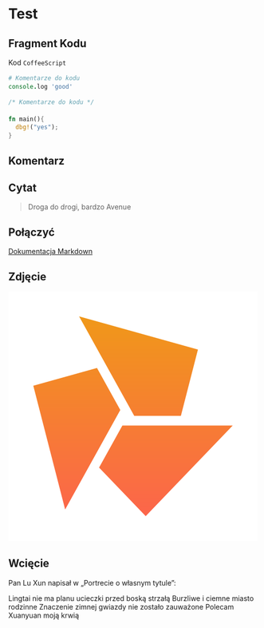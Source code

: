 [Globalne komentarze Markdown]:#

# Test

## Fragment Kodu

Kod `CoffeeScript`

```coffee
# Komentarze do kodu
console.log 'good'


```

```rust
/* Komentarze do kodu */

fn main(){
  dbg!("yes");
}
```

## Komentarz

<!-- HTML 注释 --> 

<!-- 多行注释 --> 

## Cytat

> Droga do drogi, bardzo Avenue

## Połączyć

[Dokumentacja Markdown](https://github.com/xxai-art/xxai-art-md)

## Zdjęcie

![Tożsamość marki xxAI.Art](https://raw.githubusercontent.com/xxai-art/web/main/file/svg/logo.svg)

## Wcięcie

Pan Lu Xun napisał w „Portrecie o własnym tytule”:

  Lingtai nie ma planu ucieczki przed boską strzałą
  Burzliwe i ciemne miasto rodzinne
  Znaczenie zimnej gwiazdy nie zostało zauważone
  Polecam Xuanyuan moją krwią
